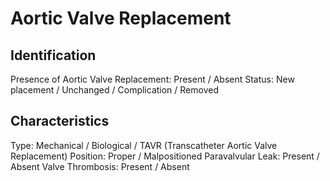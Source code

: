 
# Aortic Valve Replacement

## Identification

Presence of Aortic Valve Replacement: Present / Absent
Status: New placement / Unchanged / Complication / Removed

## Characteristics

Type: Mechanical / Biological / TAVR (Transcatheter Aortic Valve Replacement)
Position: Proper / Malpositioned
Paravalvular Leak: Present / Absent
Valve Thrombosis: Present / Absent
